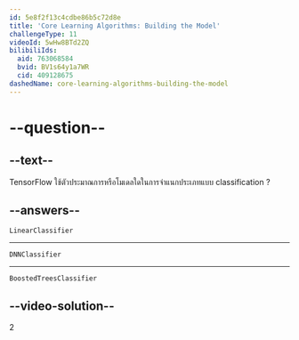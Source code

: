 ```yaml
---
id: 5e8f2f13c4cdbe86b5c72d8e
title: 'Core Learning Algorithms: Building the Model'
challengeType: 11
videoId: 5wHw8BTd2ZQ
bilibiliIds:
  aid: 763068584
  bvid: BV1s64y1a7WR
  cid: 409128675
dashedName: core-learning-algorithms-building-the-model
---
```


# --question--

## --text--

TensorFlow ใช้ตัวประมาณการหรือโมเดลใดในการจำแนกประเภทแบบ classification ?

## --answers--

`LinearClassifier`

---

`DNNClassifier`

---

`BoostedTreesClassifier`

## --video-solution--

2

